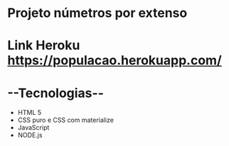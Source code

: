 # Projeto númetros por extenso
# Link Heroku https://populacao.herokuapp.com/

# --Tecnologias--
- HTML 5
- CSS puro e CSS com materialize
- JavaScript
- NODE.js
 
